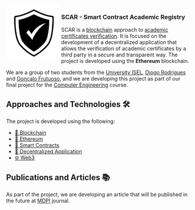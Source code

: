 <img  align="left" src="/profile/assets/logo.png" alt="DiGo Certify logo" width="150">

### SCAR - Smart Contract Academic Registry

SCAR is a [blockchain](https://en.wikipedia.org/wiki/Blockchain) approach to [academic certificates verification](https://link-to-the-future-article). It is focused on the development of a decentralized application that allows the verification of academic certificates by a third party in a secure and transparent way. The project is developed using the **Ethereum** blockchain.

We are a group of two students from the [University ISEL](https://www.isel.pt/en/), [Diogo Rodrigues](https://github.com/Diogofmr/) and [Gonçalo Frutuoso](https://github.com/Gongamax/),
and we are developing this project as part of our final project for the [Computer Engineering](https://www.isel.pt/en/courses/computer-engineering) course.


## Approaches and Technologies 🛠️
The project is developed using the following:

- [🔗 Blockchain](https://en.wikipedia.org/wiki/Blockchain)
- [🔮 Ethereum](https://ethereum.org/)
- [📝 Smart Contracts](https://en.wikipedia.org/wiki/Smart_contract)
- [🔐 Decentralized Application](https://en.wikipedia.org/wiki/Decentralized_application)
- [🌐 Web3](https://web3js.readthedocs.io/en/v1.3.4/)

## Publications and Articles 📚

As part of the project, we are developing an article that will be published in the future at [MDPI](https://www.mdpi.com/) journal.